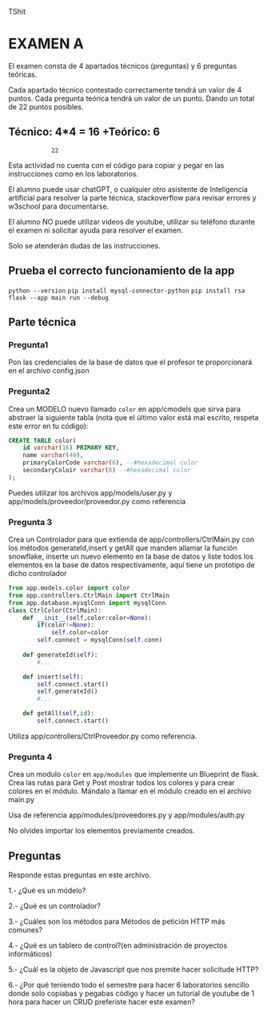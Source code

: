 TShit

# EXAMEN A

El examen consta de 4 apartados técnicos (preguntas) y 6 preguntas teóricas.

Cada apartado técnico contestado correctamente tendrá un valor de 4 puntos.
Cada pregunta teórica tendrá un valor de un punto.
Dando un total de 22 puntos posibles.

 Técnico: 4*4 = 16
+Teórico:        6
--------------------
                22

Esta actividad no cuenta con el código para copiar y pegar en las instrucciones como en los laboratorios.

El alumno puede usar chatGPT, o cualquier otro asistente de Inteligencia artificial para resolver la parte técnica, stackoverflow para revisar errores y w3school para documentarse.

El alumno NO puede utilizar videos de youtube, utilizar su teléfono durante el examen ni solicitar ayuda para resolver el examen.

Solo se atenderán dudas de las instrucciones.

## Prueba el correcto funcionamiento de la app 



```python --version```
```pip install mysql-connector-python```
```pip install rsa```
```flask --app main run --debug```


## Parte técnica

### Pregunta1
Pon las credenciales de la base de datos que el profesor te proporcionará en el archivo config.json

### Pregunta2
Crea un MODELO nuevo llamado ```color``` en app/cmodels que sirva para abstraer la siguiente tabla (nota que el último valor está mal escrito, respeta este error en tu código):
```sql
CREATE TABLE color(
	id varchar(16) PRIMARY KEY,
	name varchar(40),
	primaryColorCode varchar(6), --#hexadecimal color
	secondaryColoir varchar(6) --#hexadecimal color
);
```
Puedes utilizar los archivos app/models/user.py y app/models/proveedor/proveedor.py como referencia

### Pregunta 3
Crea un Controlador para que extienda de app/controllers/CtrlMain.py con los métodos generateId,insert y getAll que manden allamar la función snowflake, inserte un nuevo elemento en la base de datos y liste todos los elementos en la base de datos respectivamente, aquí tiene un prototipo de dicho controlador
```python
from app.models.color import color
from app.controllers.CtrlMain import CtrlMain
from app.database.mysqlConn import mysqlConn
class CtrlColor(CtrlMain):
    def __init__(self,color:color=None):
        if(color!=None):
            self.color=color
        self.connect = mysqlConn(self.conn)
    
    def generateId(self):
        #... 

    def insert(self):
        self.connect.start()
        self.generateId()
        #...

    def getAll(self,id):
        self.connect.start()
```
Utiliza app/controllers/CtrlProveedor.py como referencia.

### Pregunta 4

Crea un modulo ```color``` en ```app/modules``` que implemente un Blueprint de flask.
Crea las rutas para Get y Post mostrar todos los colores y para crear colores en el módulo.
Mándalo a llamar en el módulo creado en el archivo main.py

Usa de referencia app/modules/proveedores.py y app/modules/auth.py

No olvides importar los elementos previamente creados.

## Preguntas
Responde estas preguntas en este archivo.

1.- ¿Qué es un módelo?

2.- ¿Qué es un controlador?

3.- ¿Cuáles son los métodos para Métodos de petición HTTP más comunes?

4.- ¿Qué es un tablero de control?(en administración de proyectos informáticos)

5.- ¿Cuál es la objeto de Javascript que nos premite hacer solicitude HTTP?

6.- ¿Por qué teniendo todo el semestre para hacer 6 laboratorios sencillo donde solo copiabas y pegabas código y hacer un tutorial de youtube de 1 hora para hacer un CRUD preferiste hacer este examen?
